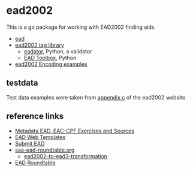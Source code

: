 
# ead2002

This is a go package for working with EAD2002 finding aids. 

+ [ead](https://www.loc.gov/ead/)
+ [ead2002 tag library](https://www.loc.gov/ead/tglib/index.html)
    + [eadator](https://github.com/eadhost/eadator), Python, a validator
    + [EAD Toolbox](https://github.com/bloomonkey/ead-toolbox), Python
+ [ead2002 Encoding examples](https://www.loc.gov/ead/tglib/appendix_c.html)

## testdata

Test data examples were taken from [appendix c](https://www.loc.gov/ead/tglib/appendix_c.html) of the ead2002 website.

## reference links

+ [Metadata EAD, EAC-CPF Exercises and Sources](http://www.metadataetc.org/book-website/exercises/exercise2-4.htm)
+ [EAD Web Templates](http://www.cdlib.org/services/access_publishing/dsc/contribute/ead_webtemplates.html)
+ [Submit EAD](http://www.cdlib.org/services/access_publishing/dsc/contribute/submitead.html)
+ [saa-ead-roundtable.org](http://saa-ead-roundtable.github.io/)
    + [ead2002-to-ead3-transformation](https://github.com/saa-ead-roundtable/EAD-2002-to-EAD3-transformations)
+ [EAD Roundtable](http://www2.archivists.org/groups/encoded-archival-description-ead-roundtable)
